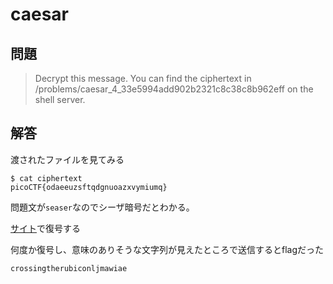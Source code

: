 # caesar

## 問題
> Decrypt this message. You can find the ciphertext in /problems/caesar_4_33e5994add902b2321c8c38c8b962eff on the shell server.

## 解答

渡されたファイルを見てみる

```shell
$ cat ciphertext
picoCTF{odaeeuzsftqdgnuoazxvymiumq}
```

問題文が`seaser`なのでシーザ暗号だとわかる。

[サイト](https://cryptii.com/pipes/caesar-cipher)で復号する


何度か復号し、意味のありそうな文字列が見えたところで送信するとflagだった

```
crossingtherubiconljmawiae
```